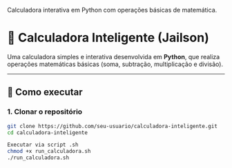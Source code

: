 Calculadora interativa em Python com operações básicas de matemática.

# 🧮 Calculadora Inteligente (Jailson)

Uma calculadora simples e interativa desenvolvida em **Python**, que realiza operações matemáticas básicas (soma, subtração, multiplicação e divisão).  

---

## 🚀 Como executar

### 1. Clonar o repositório
```bash
git clone https://github.com/seu-usuario/calculadora-inteligente.git
cd calculadora-inteligente

Executar via script .sh
chmod +x run_calculadora.sh
./run_calculadora.sh


